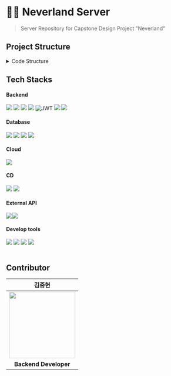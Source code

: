 # 🧚🏻 Neverland Server
> Server Repository for Capstone Design Project "Neverland"

## Project Structure
<details>
<summary>Code Structure</summary>
<div>
  
```
./
├── Dockerfile
├── HELP.md
├── README.md
├── build.gradle
├── gradle
│   └── wrapper
│       ├── gradle-wrapper.jar
│       └── gradle-wrapper.properties
├── gradlew
├── gradlew.bat
├── neverland.iml
├── settings.gradle
└── src
    ├── main
    │   ├── java
    │   │   └── com
    │   │       └── lesso
    │   │           └── neverland
    │   │               ├── NeverlandApplication.java
    │   │               ├── album
    │   │               │   ├── application
    │   │               │   │   └── AlbumService.java
    │   │               │   ├── domain
    │   │               │   │   └── Album.java
    │   │               │   ├── dto
    │   │               │   │   ├── AlbumByLocationDto.java
    │   │               │   │   ├── AlbumByTimeDto.java
    │   │               │   │   ├── AlbumDetailResponse.java
    │   │               │   │   ├── AlbumImageRequest.java
    │   │               │   │   ├── AlbumListByLocationResponse.java
    │   │               │   │   └── AlbumListByTimeResponse.java
    │   │               │   ├── presentation
    │   │               │   │   └── AlbumController.java
    │   │               │   └── repository
    │   │               │       └── AlbumRepository.java
    │   │               ├── comment
    │   │               │   ├── application
    │   │               │   │   └── CommentService.java
    │   │               │   ├── domain
    │   │               │   │   └── Comment.java
    │   │               │   ├── dto
    │   │               │   │   ├── CommentDto.java
    │   │               │   │   ├── ModifyCommentRequest.java
    │   │               │   │   └── PostCommentRequest.java
    │   │               │   ├── presentation
    │   │               │   │   └── CommentController.java
    │   │               │   └── repository
    │   │               │       └── CommentRepository.java
    │   │               ├── common
    │   │               │   ├── YearMonthToString.java
    │   │               │   ├── base
    │   │               │   │   ├── BaseEntity.java
    │   │               │   │   ├── BaseException.java
    │   │               │   │   ├── BaseResponse.java
    │   │               │   │   ├── BaseResponseStatus.java
    │   │               │   │   └── ErrorResponse.java
    │   │               │   ├── configuration
    │   │               │   │   ├── AmazonS3Config.java
    │   │               │   │   ├── AppConfig.java
    │   │               │   │   ├── RedisConfig.java
    │   │               │   │   └── WebSecurityConfig.java
    │   │               │   ├── constants
    │   │               │   │   ├── Constants.java
    │   │               │   │   └── RequestURI.java
    │   │               │   ├── enums
    │   │               │   ├── exception
    │   │               │   │   └── GlobalExceptionHandler.java
    │   │               │   ├── image
    │   │               │   │   └── ImageService.java
    │   │               │   └── jwt
    │   │               │       ├── JwtAuthenticationFilter.java
    │   │               │       └── JwtExceptionFilter.java
    │   │               ├── gpt
    │   │               │   ├── application
    │   │               │   │   └── GptService.java
    │   │               │   ├── configuration
    │   │               │   │   └── GptConfig.java
    │   │               │   ├── domain
    │   │               │   │   └── GptProperties.java
    │   │               │   ├── dto
    │   │               │   │   ├── GptRequest.java
    │   │               │   │   ├── GptResponse.java
    │   │               │   │   └── GptResponseDto.java
    │   │               │   └── presentation
    │   │               │       └── GptController.java
    │   │               ├── group
    │   │               │   ├── application
    │   │               │   │   └── GroupService.java
    │   │               │   ├── domain
    │   │               │   │   └── Team.java
    │   │               │   ├── dto
    │   │               │   │   ├── CreateGroupRequest.java
    │   │               │   │   ├── CreateGroupResponse.java
    │   │               │   │   ├── EditGroupRequest.java
    │   │               │   │   ├── GroupEditViewResponse.java
    │   │               │   │   ├── GroupInviteResponse.java
    │   │               │   │   ├── GroupJoinResponse.java
    │   │               │   │   ├── GroupListDto.java
    │   │               │   │   ├── GroupListResponse.java
    │   │               │   │   ├── GroupProfileResponse.java
    │   │               │   │   ├── GroupPuzzleDto.java
    │   │               │   │   ├── GroupPuzzleListResponse.java
    │   │               │   │   └── JoinGroupRequest.java
    │   │               │   ├── presentation
    │   │               │   │   └── GroupController.java
    │   │               │   └── repository
    │   │               │       └── GroupRepository.java
    │   │               ├── puzzle
    │   │               │   ├── application
    │   │               │   │   └── PuzzleService.java
    │   │               │   ├── domain
    │   │               │   │   ├── Puzzle.java
    │   │               │   │   ├── PuzzleLocation.java
    │   │               │   │   ├── PuzzleMember.java
    │   │               │   │   └── PuzzlePiece.java
    │   │               │   ├── dto
    │   │               │   │   ├── CompletePuzzleRequest.java
    │   │               │   │   ├── CompletePuzzleResponse.java
    │   │               │   │   ├── CreatePuzzleRequest.java
    │   │               │   │   ├── CreatePuzzleResponse.java
    │   │               │   │   ├── EditPuzzleRequest.java
    │   │               │   │   ├── KakaoApiResponse.java
    │   │               │   │   ├── MyPuzzleDto.java
    │   │               │   │   ├── MyPuzzleListResponse.java
    │   │               │   │   ├── PuzzleDetailResponse.java
    │   │               │   │   ├── PuzzleEditViewResponse.java
    │   │               │   │   ├── PuzzlePieceDto.java
    │   │               │   │   ├── PuzzlePieceRequest.java
    │   │               │   │   ├── PuzzlerDto.java
    │   │               │   │   └── PuzzlerListResponse.java
    │   │               │   ├── presentation
    │   │               │   │   └── PuzzleController.java
    │   │               │   └── repository
    │   │               │       ├── PuzzleMemberRepository.java
    │   │               │       ├── PuzzlePieceRepository.java
    │   │               │       └── PuzzleRepository.java
    │   │               └── user
    │   │                   ├── application
    │   │                   │   ├── AuthService.java
    │   │                   │   ├── RedisService.java
    │   │                   │   └── UserService.java
    │   │                   ├── domain
    │   │                   │   ├── User.java
    │   │                   │   ├── UserProfile.java
    │   │                   │   └── UserTeam.java
    │   │                   ├── dto
    │   │                   │   ├── JwtDto.java
    │   │                   │   ├── LoginIdRequest.java
    │   │                   │   ├── LoginRequest.java
    │   │                   │   ├── ModifyNicknameRequest.java
    │   │                   │   ├── ModifyPasswordRequest.java
    │   │                   │   ├── MyPageResponse.java
    │   │                   │   ├── NicknameRequest.java
    │   │                   │   ├── ReissueTokenRequest.java
    │   │                   │   ├── SignoutRequest.java
    │   │                   │   ├── SignupRequest.java
    │   │                   │   └── TokenResponse.java
    │   │                   ├── presentation
    │   │                   │   └── UserController.java
    │   │                   └── repository
    │   │                       ├── UserRepository.java
    │   │                       └── UserTeamRepository.java
    │   └── resources
    │       ├── application.yml
    │       ├── static
    │       └── templates
    └── test
        └── java
            └── com
                └── lesso
                    └── neverland
                        └── NeverlandApplicationTests.java
```

</div>
</details>

## Tech Stacks
#### Backend
<img src="https://img.shields.io/badge/java-007396?style=for-the-badge&logo=java&logoColor=white"> <img src="https://img.shields.io/badge/springboot-6DB33F?style=for-the-badge&logo=springboot&logoColor=white"> <img src="https://img.shields.io/badge/spring security-6DB33F?style=for-the-badge&logo=spring security&logoColor=white"> <img src="https://img.shields.io/badge/spring data jpa-6DB33F?style=for-the-badge&logo=spring&logoColor=white"> ![JWT](https://img.shields.io/badge/JWT-black?style=for-the-badge&logo=JSON%20web%20tokens)  <img src="https://img.shields.io/badge/hibernate-59666C?style=for-the-badge&logo=hibernate&logoColor=white"> <img src="https://img.shields.io/badge/gradle-02303A?style=for-the-badge&logo=gradle&logoColor=white"> 

#### Database
<img src="https://img.shields.io/badge/aws rds-527FFF?style=for-the-badge&logo=amazonrds&logoColor=white"> <img src="https://img.shields.io/badge/aws s3-569A31?style=for-the-badge&logo=amazons3&logoColor=white"> <img src="https://img.shields.io/badge/mysql-4479A1?style=for-the-badge&logo=mysql&logoColor=white"> <img src="https://img.shields.io/badge/redis-DC382D?style=for-the-badge&logo=redis&logoColor=white">

#### Cloud
<img src="https://img.shields.io/badge/AWS ec2-FF9900?style=for-the-badge&logo=amazonec2&logoColor=white">

#### CD
<img src="https://img.shields.io/badge/docker-2496ED?style=for-the-badge&logo=docker&logoColor=white"> <img src="https://img.shields.io/badge/github actions-2088FF?style=for-the-badge&logo=github actions&logoColor=white">

#### External API
<img src="https://img.shields.io/badge/ChatGPT 3.5-74AA9C?style=for-the-badge&logo=openai&logoColor=white"><img src="https://img.shields.io/badge/kakaomap api-FFCD00?style=for-the-badge&logo=kakao&logoColor=black">



#### Develop tools
<img src="https://img.shields.io/badge/intelliJ-000000?style=for-the-badge&logo=intellij idea&logoColor=white"> <img src="https://img.shields.io/badge/postman-FF6C37?style=for-the-badge&logo=postman&logoColor=white"> <img src="https://img.shields.io/badge/github-181717?style=for-the-badge&logo=github&logoColor=white"> <img src="https://img.shields.io/badge/git-F05032?style=for-the-badge&logo=git&logoColor=white">
<br>
<br>

## Contributor
|김중현|
|:---:|
|<img src="https://github.com/JoongHyun-Kim.png" width="180" height="180" >|
| **Backend Developer** |
